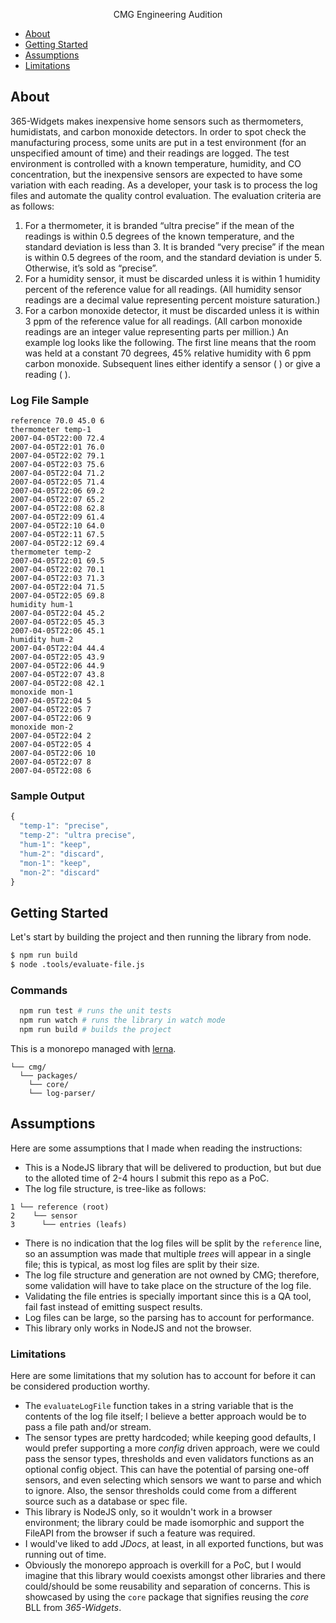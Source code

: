 <p align="center">
  CMG Engineering Audition
</p>

- [About](#about)
- [Getting Started](#getting-started)
- [Assumptions](#assumptions)
- [Limitations](#limitations)

## About

365-Widgets makes inexpensive home sensors such as thermometers, humidistats, and carbon monoxide detectors. In order to spot check the manufacturing process, some units are put in a test environment (for an unspecified amount of time) and their readings are logged. The test environment is controlled with a known temperature, humidity, and CO concentration, but the inexpensive sensors are expected to have some variation with each reading.
As a developer, your task is to process the log files and automate the quality control evaluation. The evaluation criteria are as follows:
1) For a thermometer, it is branded “ultra precise” if the mean of the readings is within 0.5 degrees of the known temperature, and the standard deviation is less than 3. It is branded “very precise” if the mean is within 0.5 degrees of the room, and the standard deviation is under 5. Otherwise, it’s sold as “precise”.
2) For a humidity sensor, it must be discarded unless it is within 1 humidity percent of the reference value for all readings. (All humidity sensor readings are a decimal value representing percent moisture saturation.)
3) For a carbon monoxide detector, it must be discarded unless it is within 3 ppm of the reference value for all readings. (All carbon monoxide readings are an integer value representing parts per million.)
An example log looks like the following. The first line means that the room was held at a constant 70 degrees, 45% relative humidity with 6 ppm carbon monoxide. Subsequent lines either identify a sensor (<type> <name>) or give a reading (<time> <value>).

### Log File Sample

```
reference 70.0 45.0 6
thermometer temp-1
2007-04-05T22:00 72.4
2007-04-05T22:01 76.0
2007-04-05T22:02 79.1
2007-04-05T22:03 75.6
2007-04-05T22:04 71.2
2007-04-05T22:05 71.4
2007-04-05T22:06 69.2
2007-04-05T22:07 65.2
2007-04-05T22:08 62.8
2007-04-05T22:09 61.4
2007-04-05T22:10 64.0
2007-04-05T22:11 67.5
2007-04-05T22:12 69.4
thermometer temp-2
2007-04-05T22:01 69.5
2007-04-05T22:02 70.1
2007-04-05T22:03 71.3
2007-04-05T22:04 71.5
2007-04-05T22:05 69.8
humidity hum-1
2007-04-05T22:04 45.2
2007-04-05T22:05 45.3
2007-04-05T22:06 45.1
humidity hum-2
2007-04-05T22:04 44.4
2007-04-05T22:05 43.9
2007-04-05T22:06 44.9
2007-04-05T22:07 43.8
2007-04-05T22:08 42.1
monoxide mon-1
2007-04-05T22:04 5
2007-04-05T22:05 7
2007-04-05T22:06 9
monoxide mon-2
2007-04-05T22:04 2
2007-04-05T22:05 4
2007-04-05T22:06 10
2007-04-05T22:07 8
2007-04-05T22:08 6
```

### Sample Output

```javascript
{
  "temp-1": "precise", 
  "temp-2": "ultra precise", 
  "hum-1": "keep",
  "hum-2": "discard", 
  "mon-1": "keep",
  "mon-2": "discard"
}
```

## Getting Started

Let's start by building the project and then running the library from node.

```sh
$ npm run build
$ node .tools/evaluate-file.js
```

### Commands

```sh
  npm run test # runs the unit tests
  npm run watch # runs the library in watch mode
  npm run build # builds the project
```

This is a monorepo managed with [lerna](https://github.com/lerna/lerna/blob/main/README.md).

```
└── cmg/
  └── packages/
    └── core/
    └── log-parser/
```

## Assumptions

Here are some assumptions that I made when reading the instructions:

- This is a NodeJS library that will be delivered to production, but but due to the alloted time of 2-4 hours I submit this repo as a PoC.
- The log file structure, is tree-like as follows:
```
1 └── reference (root)
2    └── sensor
3      └── entries (leafs)
```
- There is no indication that the log files will be split by the `reference` line, so an assumption was made that multiple _trees_ will appear in a single file; this is typical, as most log files are split by their size.
- The log file structure and generation are not owned by CMG; therefore, some validation will have to take place on the structure of the log file.
- Validating the file entries is specially important since this is a QA tool, fail fast instead of emitting suspect results.
- Log files can be large, so the parsing has to account for performance.
- This library only works in NodeJS and not the browser.

### Limitations

Here are some limitations that my solution has to account for before it can be considered production worthy.

- The `evaluateLogFile` function takes in a string variable that is the contents of the log file itself; I believe a better approach would be to pass a file path and/or stream.
- The sensor types are pretty hardcoded; while keeping good defaults, I would prefer supporting a more _config_ driven approach, were we could pass the sensor types, thresholds and even validators functions as an optional config object. This can have the potential of parsing one-off sensors, and even selecting which sensors we want to parse and which to ignore. Also, the sensor thresholds could come from a different source such as a database or spec file.
- This library is NodeJS only, so it wouldn't work in a browser environment; the library could be made isomorphic and support the FileAPI from the browser if such a feature was required.
- I would've liked to add *JDocs*, at least, in all exported functions, but was running out of time.
- Obviously the monorepo approach is overkill for a PoC, but I would imagine that this library would coexists amongst other libraries and there could/should be some reusability and separation of concerns. This is showcased by using the `core` package that signifies reusing the *core* BLL from _365-Widgets_.
